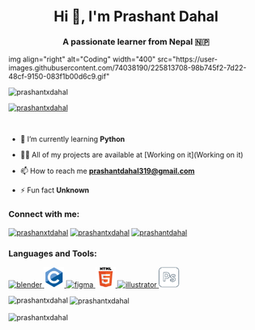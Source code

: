<h1 align="center">Hi 👋, I'm Prashant Dahal</h1>
<h3 align="center">A passionate learner from Nepal 🇳🇵</h3>
img align="right" alt="Coding" width="400" src="https://user-images.githubusercontent.com/74038190/225813708-98b745f2-7d22-48cf-9150-083f1b00d6c9.gif"

<p align="left"> <img src="https://komarev.com/ghpvc/?username=prashantxdahal&label=Profile%20views&color=0e75b6&style=flat" alt="prashantxdahal" /> </p>

<p align="left"> <a href="https://github.com/ryo-ma/github-profile-trophy"><img src="https://github-profile-trophy.vercel.app/?username=prashantxdahal" alt="prashantxdahal" /></a> </p>

<p align="left"> <a href="https://twitter.com/" target="blank"><img src="https://img.shields.io/twitter/follow/?logo=twitter&style=for-the-badge" alt="" /></a> </p>

- 🌱 I’m currently learning **Python**

- 👨‍💻 All of my projects are available at [Working on it](Working on it)

- 📫 How to reach me **prashantdahal319@gmail.com**

- ⚡ Fun fact **Unknown**

<h3 align="left">Connect with me:</h3>
<p align="left">
<a href="https://linkedin.com/in/prashanxtdahal" target="blank"><img align="center" src="https://raw.githubusercontent.com/rahuldkjain/github-profile-readme-generator/master/src/images/icons/Social/linked-in-alt.svg" alt="prashanxtdahal" height="30" width="40" /></a>
<a href="https://instagram.com/prashantxdahal" target="blank"><img align="center" src="https://raw.githubusercontent.com/rahuldkjain/github-profile-readme-generator/master/src/images/icons/Social/instagram.svg" alt="prashantxdahal" height="30" width="40" /></a>
<a href="https://www.behance.net/prashantdahal" target="blank"><img align="center" src="https://raw.githubusercontent.com/rahuldkjain/github-profile-readme-generator/master/src/images/icons/Social/behance.svg" alt="prashantdahal" height="30" width="40" /></a>
</p>

<h3 align="left">Languages and Tools:</h3>
<p align="left"> <a href="https://www.blender.org/" target="_blank" rel="noreferrer"> <img src="https://download.blender.org/branding/community/blender_community_badge_white.svg" alt="blender" width="40" height="40"/> </a> <a href="https://www.cprogramming.com/" target="_blank" rel="noreferrer"> <img src="https://raw.githubusercontent.com/devicons/devicon/master/icons/c/c-original.svg" alt="c" width="40" height="40"/> </a> <a href="https://www.figma.com/" target="_blank" rel="noreferrer"> <img src="https://www.vectorlogo.zone/logos/figma/figma-icon.svg" alt="figma" width="40" height="40"/> </a> <a href="https://www.w3.org/html/" target="_blank" rel="noreferrer"> <img src="https://raw.githubusercontent.com/devicons/devicon/master/icons/html5/html5-original-wordmark.svg" alt="html5" width="40" height="40"/> </a> <a href="https://www.adobe.com/in/products/illustrator.html" target="_blank" rel="noreferrer"> <img src="https://www.vectorlogo.zone/logos/adobe_illustrator/adobe_illustrator-icon.svg" alt="illustrator" width="40" height="40"/> </a> <a href="https://www.photoshop.com/en" target="_blank" rel="noreferrer"> <img src="https://raw.githubusercontent.com/devicons/devicon/master/icons/photoshop/photoshop-line.svg" alt="photoshop" width="40" height="40"/> </a> </p>

<p><img align="left" src="https://github-readme-stats.vercel.app/api/top-langs?username=prashantxdahal&show_icons=true&locale=en&layout=compact" alt="prashantxdahal" /></p>

<p>&nbsp;<img align="center" src="https://github-readme-stats.vercel.app/api?username=prashantxdahal&show_icons=true&locale=en" alt="prashantxdahal" /></p>

<p><img align="center" src="https://github-readme-streak-stats.herokuapp.com/?user=prashantxdahal&" alt="prashantxdahal" /></p>
